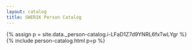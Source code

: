 ```yaml
---
layout: catalog
title: SWERIK Person Catalog
---
```

{% assign p = site.data._person-catalog.i-LFaD1Z7d9YNRL6fxTwLYgr %}
{% include person-catalog.html p=p %}

